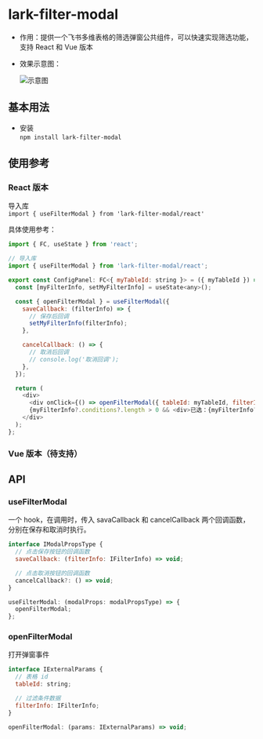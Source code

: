 # lark-filter-modal

- 作用：提供一个飞书多维表格的筛选弹窗公共组件，可以快速实现筛选功能，支持 React 和 Vue 版本
- 效果示意图：

  ![示意图](/src/assets/demo.gif)

## 基本用法

- 安装  
  `npm install lark-filter-modal`

## 使用参考

### React 版本

导入库  
`import { useFilterModal } from 'lark-filter-modal/react'`

具体使用参考：

```javascript
import { FC, useState } from 'react';

// 导入库
import { useFilterModal } from 'lark-filter-modal/react';

export const ConfigPanel: FC<{ myTableId: string }> = ({ myTableId }) => {
  const [myFilterInfo, setMyFilterInfo] = useState<any>();

  const { openFilterModal } = useFilterModal({
    saveCallback: (filterInfo) => {
      // 保存后回调
      setMyFilterInfo(filterInfo);
    },

    cancelCallback: () => {
      // 取消后回调
      // console.log('取消回调');
    },
  });

  return (
    <div>
      <div onClick={() => openFilterModal({ tableId: myTableId, filterInfo: myFilterInfo })}>筛选数据</div>
      {myFilterInfo?.conditions?.length > 0 && <div>已选：{myFilterInfo?.conditions?.length} 个条件</div>}
    </div>
  );
};

```

### Vue 版本（待支持）

## API

### useFilterModal

一个 hook，在调用时，传入 savaCallback 和 cancelCallback 两个回调函数，分别在保存和取消时执行。

```javascript
interface IModalPropsType {
  // 点击保存按钮的回调函数
  saveCallback: (filterInfo: IFilterInfo) => void;

  // 点击取消按钮的回调函数
  cancelCallback?: () => void;
}

useFilterModal: (modalProps: modalPropsType) => {
  openFilterModal;
};
```

### openFilterModal

打开弹窗事件

```javascript
interface IExternalParams {
  // 表格 id
  tableId: string;

  // 过滤条件数据
  filterInfo: IFilterInfo;
}

openFilterModal: (params: IExternalParams) => void;
```
